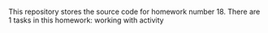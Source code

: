 This repository stores the source code for homework number 18. There are 1 tasks in this homework: working with activity
